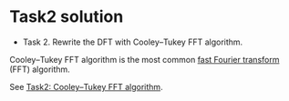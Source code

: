 # Task2 solution

- Task 2. Rewrite the DFT with Cooley–Tukey FFT algorithm.

 Cooley–Tukey FFT algorithm  is the most common [fast Fourier transform](https://en.wikipedia.org/wiki/Fast_Fourier_transform) (FFT) algorithm.



See [Task2: Cooley–Tukey FFT algorithm]().